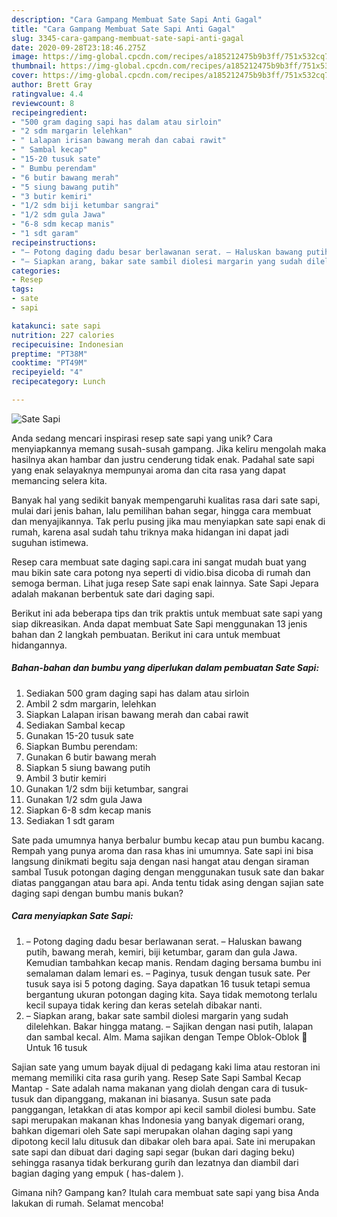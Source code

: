 ```yaml
---
description: "Cara Gampang Membuat Sate Sapi Anti Gagal"
title: "Cara Gampang Membuat Sate Sapi Anti Gagal"
slug: 3345-cara-gampang-membuat-sate-sapi-anti-gagal
date: 2020-09-28T23:18:46.275Z
image: https://img-global.cpcdn.com/recipes/a185212475b9b3ff/751x532cq70/sate-sapi-foto-resep-utama.jpg
thumbnail: https://img-global.cpcdn.com/recipes/a185212475b9b3ff/751x532cq70/sate-sapi-foto-resep-utama.jpg
cover: https://img-global.cpcdn.com/recipes/a185212475b9b3ff/751x532cq70/sate-sapi-foto-resep-utama.jpg
author: Brett Gray
ratingvalue: 4.4
reviewcount: 8
recipeingredient:
- "500 gram daging sapi has dalam atau sirloin"
- "2 sdm margarin lelehkan"
- " Lalapan irisan bawang merah dan cabai rawit"
- " Sambal kecap"
- "15-20 tusuk sate"
- " Bumbu perendam"
- "6 butir bawang merah"
- "5 siung bawang putih"
- "3 butir kemiri"
- "1/2 sdm biji ketumbar sangrai"
- "1/2 sdm gula Jawa"
- "6-8 sdm kecap manis"
- "1 sdt garam"
recipeinstructions:
- "– Potong daging dadu besar berlawanan serat. – Haluskan bawang putih, bawang merah, kemiri, biji ketumbar, garam dan gula Jawa. Kemudian tambahkan kecap manis. Rendam daging bersama bumbu ini semalaman dalam lemari es. – Paginya, tusuk dengan tusuk sate. Per tusuk saya isi 5 potong daging. Saya dapatkan 16 tusuk tetapi semua bergantung ukuran potongan daging kita. Saya tidak memotong terlalu kecil supaya tidak kering dan keras setelah dibakar nanti."
- "– Siapkan arang, bakar sate sambil diolesi margarin yang sudah dilelehkan. Bakar hingga matang. – Sajikan dengan nasi putih, lalapan dan sambal kecal. Alm. Mama sajikan dengan Tempe Oblok-Oblok 🙂 Untuk 16 tusuk"
categories:
- Resep
tags:
- sate
- sapi

katakunci: sate sapi 
nutrition: 227 calories
recipecuisine: Indonesian
preptime: "PT38M"
cooktime: "PT49M"
recipeyield: "4"
recipecategory: Lunch

---
```



![Sate Sapi](https://img-global.cpcdn.com/recipes/a185212475b9b3ff/751x532cq70/sate-sapi-foto-resep-utama.jpg)

Anda sedang mencari inspirasi resep sate sapi yang unik? Cara menyiapkannya memang susah-susah gampang. Jika keliru mengolah maka hasilnya akan hambar dan justru cenderung tidak enak. Padahal sate sapi yang enak selayaknya mempunyai aroma dan cita rasa yang dapat memancing selera kita.

Banyak hal yang sedikit banyak mempengaruhi kualitas rasa dari sate sapi, mulai dari jenis bahan, lalu pemilihan bahan segar, hingga cara membuat dan menyajikannya. Tak perlu pusing jika mau menyiapkan sate sapi enak di rumah, karena asal sudah tahu triknya maka hidangan ini dapat jadi suguhan istimewa.

Resep cara membuat sate daging sapi.cara ini sangat mudah buat yang mau bikin sate cara potong nya seperti di vidio.bisa dicoba di rumah dan semoga berman. Lihat juga resep Sate sapi enak lainnya. Sate Sapi Jepara adalah makanan berbentuk sate dari daging sapi.


Berikut ini ada beberapa tips dan trik praktis untuk membuat sate sapi yang siap dikreasikan. Anda dapat membuat Sate Sapi menggunakan 13 jenis bahan dan 2 langkah pembuatan. Berikut ini cara untuk membuat hidangannya.

<!--inarticleads1-->

##### Bahan-bahan dan bumbu yang diperlukan dalam pembuatan Sate Sapi:

1. Sediakan 500 gram daging sapi has dalam atau sirloin
1. Ambil 2 sdm margarin, lelehkan
1. Siapkan  Lalapan irisan bawang merah dan cabai rawit
1. Sediakan  Sambal kecap
1. Gunakan 15-20 tusuk sate
1. Siapkan  Bumbu perendam:
1. Gunakan 6 butir bawang merah
1. Siapkan 5 siung bawang putih
1. Ambil 3 butir kemiri
1. Gunakan 1/2 sdm biji ketumbar, sangrai
1. Gunakan 1/2 sdm gula Jawa
1. Siapkan 6-8 sdm kecap manis
1. Sediakan 1 sdt garam


Sate pada umumnya hanya berbalur bumbu kecap atau pun bumbu kacang. Rempah yang punya aroma dan rasa khas ini umumnya. Sate sapi ini bisa langsung dinikmati begitu saja dengan nasi hangat atau dengan siraman sambal Tusuk potongan daging dengan menggunakan tusuk sate dan bakar diatas panggangan atau bara api. Anda tentu tidak asing dengan sajian sate daging sapi dengan bumbu manis bukan? 

<!--inarticleads2-->

##### Cara menyiapkan Sate Sapi:

1. – Potong daging dadu besar berlawanan serat. – Haluskan bawang putih, bawang merah, kemiri, biji ketumbar, garam dan gula Jawa. Kemudian tambahkan kecap manis. Rendam daging bersama bumbu ini semalaman dalam lemari es. – Paginya, tusuk dengan tusuk sate. Per tusuk saya isi 5 potong daging. Saya dapatkan 16 tusuk tetapi semua bergantung ukuran potongan daging kita. Saya tidak memotong terlalu kecil supaya tidak kering dan keras setelah dibakar nanti.
1. – Siapkan arang, bakar sate sambil diolesi margarin yang sudah dilelehkan. Bakar hingga matang. – Sajikan dengan nasi putih, lalapan dan sambal kecal. Alm. Mama sajikan dengan Tempe Oblok-Oblok 🙂 Untuk 16 tusuk


Sajian sate yang umum bayak dijual di pedagang kaki lima atau restoran ini memang memiliki cita rasa gurih yang. Resep Sate Sapi Sambal Kecap Mantap - Sate adalah nama makanan yang diolah dengan cara di tusuk-tusuk dan dipanggang, makanan ini biasanya. Susun sate pada panggangan, letakkan di atas kompor api kecil sambil diolesi bumbu. Sate sapi merupakan makanan khas Indonesia yang banyak digemari orang, bahkan digemari oleh Sate sapi merupakan olahan daging sapi yang dipotong kecil lalu ditusuk dan dibakar oleh bara apai. Sate ini merupakan sate sapi dan dibuat dari daging sapi segar (bukan dari daging beku) sehingga rasanya tidak berkurang gurih dan lezatnya dan diambil dari bagian daging yang empuk ( has-dalem ). 

Gimana nih? Gampang kan? Itulah cara membuat sate sapi yang bisa Anda lakukan di rumah. Selamat mencoba!
